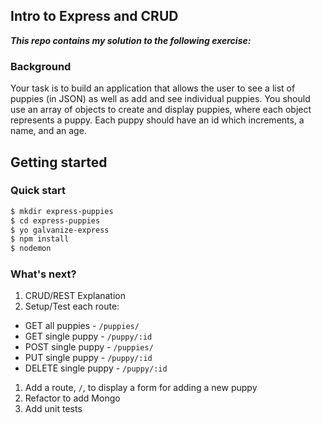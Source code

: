 ## Intro to Express and CRUD

***This repo contains my solution to the following exercise:***

### Background

Your task is to build an application that allows the user to see a list of puppies (in JSON) as well as add and see individual puppies. You should use an array of objects to create and display puppies, where each object represents a puppy. Each puppy should have an id which increments, a name, and an age.

## Getting started

### Quick start

```sh
$ mkdir express-puppies
$ cd express-puppies
$ yo galvanize-express
$ npm install
$ nodemon
```

### What's next?

1. CRUD/REST Explanation
1. Setup/Test each route:
  - GET all puppies - `/puppies/`
  - GET single puppy - `/puppy/:id`
  - POST single puppy - `/puppies/`
  - PUT single puppy - `/puppy/:id`
  - DELETE single puppy - `/puppy/:id`
1. Add a route, `/`, to display a form for adding a new puppy
1. Refactor to add Mongo
1. Add unit tests
